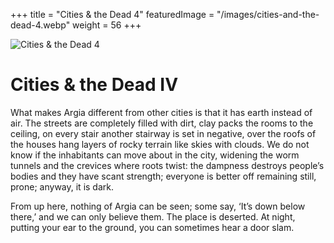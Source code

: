 +++
title = "Cities & the Dead 4"
featuredImage = "/images/cities-and-the-dead-4.webp"
weight = 56
+++

![Cities & the Dead 4](/images/cities-and-the-dead-4.webp)

# Cities & the Dead IV

What makes Argia different from other cities is that it has earth instead of air. The streets are completely filled with dirt, clay packs the rooms to the ceiling, on every stair another stairway is set in negative, over the roofs of the houses hang layers of rocky terrain like skies with clouds. We do not know if the inhabitants can move about in the city, widening the worm tunnels and the crevices where roots twist: the dampness destroys people’s bodies and they have scant strength; everyone is better off remaining still, prone; anyway, it is dark.

From up here, nothing of Argia can be seen; some say, ‘It’s down below there,’ and we can only believe them. The place is deserted. At night, putting your ear to the ground, you can sometimes hear a door slam.